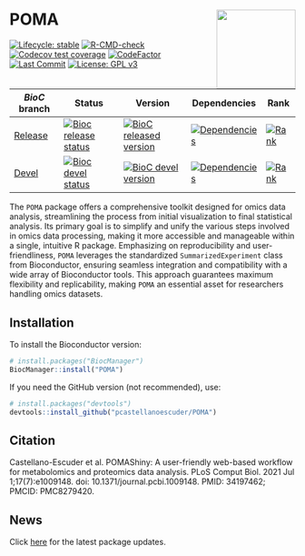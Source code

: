 
# POMA <img src='man/figures/logo.png' align="right" height="139" />

<!-- badges: start -->

[![Lifecycle:
stable](https://img.shields.io/badge/lifecycle-stable-brightgreen.svg)](https://www.tidyverse.org/lifecycle/#stable)
[![R-CMD-check](https://github.com/pcastellanoescuder/POMA/actions/workflows/R-CMD-check.yaml/badge.svg)](https://github.com/pcastellanoescuder/POMA/actions/workflows/R-CMD-check.yaml)
[![Codecov test
coverage](https://codecov.io/gh/pcastellanoescuder/POMA/branch/master/graph/badge.svg)](https://codecov.io/gh/pcastellanoescuder/POMA?branch=master)
[![CodeFactor](https://www.codefactor.io/repository/github/pcastellanoescuder/POMA/badge)](https://www.codefactor.io/repository/github/pcastellanoescuder/POMA)
[![Last
Commit](https://img.shields.io/github/last-commit/pcastellanoescuder/POMA.svg)](https://github.com/pcastellanoescuder/POMA/commits/master)
[![License: GPL
v3](https://img.shields.io/badge/License-GPLv3-blue.svg)](https://www.gnu.org/licenses/gpl-3.0)

| *BioC* branch                                                           | Status                                                                                                                                                  | Version                                                                                                                                            | Dependencies                                                                                                                                         | Rank                                                                                                                         |
|-------------------------------------------------------------------------|---------------------------------------------------------------------------------------------------------------------------------------------------------|----------------------------------------------------------------------------------------------------------------------------------------------------|------------------------------------------------------------------------------------------------------------------------------------------------------|------------------------------------------------------------------------------------------------------------------------------|
| [Release](http://bioconductor.org/packages/release/bioc/html/POMA.html) | [![Bioc release status](https://bioconductor.org/shields/build/release/bioc/POMA.svg)](https://bioconductor.org/checkResults/release/bioc-LATEST/POMA/) | [![BioC released version](https://img.shields.io/badge/release%20version-1.6.0-blue.svg)](https://www.bioconductor.org/packages/POMA)              | [![Dependencies](http://bioconductor.org/shields/dependencies/release/POMA.svg)](http://bioconductor.org/packages/release/bioc/html/POMA.html#since) | [![Rank](http://www.bioconductor.org/shields/downloads/release/POMA.svg)](https://bioconductor.org/packages/stats/bioc/POMA) |
| [Devel](http://bioconductor.org/packages/devel/bioc/html/POMA.html)     | [![Bioc devel status](https://bioconductor.org/shields/build/devel/bioc/POMA.svg)](https://bioconductor.org/checkResults/devel/bioc-LATEST/POMA/)       | [![BioC devel version](https://img.shields.io/badge/devel%20version-1.13.2-blue.svg)](https://bioconductor.org/packages/devel/bioc/html/POMA.html) | [![Dependencies](http://bioconductor.org/shields/dependencies/devel/POMA.svg)](http://bioconductor.org/packages/devel/bioc/html/POMA.html#since)     | [![Rank](http://www.bioconductor.org/shields/downloads/devel/POMA.svg)](https://bioconductor.org/packages/stats/bioc/POMA)   |

<!-- badges: end -->

The `POMA` package offers a comprehensive toolkit designed for omics
data analysis, streamlining the process from initial visualization to
final statistical analysis. Its primary goal is to simplify and unify
the various steps involved in omics data processing, making it more
accessible and manageable within a single, intuitive R package.
Emphasizing on reproducibility and user-friendliness, `POMA` leverages
the standardized `SummarizedExperiment` class from Bioconductor,
ensuring seamless integration and compatibility with a wide array of
Bioconductor tools. This approach guarantees maximum flexibility and
replicability, making `POMA` an essential asset for researchers handling
omics datasets.

<!-- For more information and to get started, visit the POMA website.  -->
<!-- POMA provides two different Shiny apps both for exploratory data analysis and statistical analysis that implement all POMA functions in two user-friendly web interfaces.      -->
<!--   - **POMAShiny**: Shiny version of this package. https://github.com/pcastellanoescuder/POMAShiny   -->
<!--   - **POMAcounts**: Shiny version for exploratory and statistical analysis of mass spectrometry spectral counts data and RNAseq data. https://github.com/pcastellanoescuder/POMAcounts    -->
<!-- The [GitHub page](https://github.com/pcastellanoescuder/POMA) is for active development, issue tracking and forking/pulling purposes. To get an overview of the package, see the [*POMA Workflow*](https://pcastellanoescuder.github.io/POMA/articles/POMA-demo.html) vignette.      -->

## Installation

To install the Bioconductor version:

``` r
# install.packages("BiocManager")
BiocManager::install("POMA")
```

If you need the GitHub version (not recommended), use:

``` r
# install.packages("devtools")
devtools::install_github("pcastellanoescuder/POMA")
```

## Citation

Castellano-Escuder et al. POMAShiny: A user-friendly web-based workflow
for metabolomics and proteomics data analysis. PLoS Comput Biol. 2021
Jul 1;17(7):e1009148. doi: 10.1371/journal.pcbi.1009148. PMID: 34197462;
PMCID: PMC8279420.

<!-- ### Cited In -->
<!-- Bellio C, Emperador M, Castellano P, et al. GDF15 Is an Eribulin Response Biomarker also Required for Survival of DTP Breast Cancer Cells. Cancers (Basel). 2022 May 23;14(10):2562. doi: 10.3390/cancers14102562. PMID: 35626166; PMCID: PMC9139899. -->
<!-- González-Domínguez R, Castellano-Escuder P, Lefèvre-Arbogast S, et al. Apolipoprotein E and sex modulate fatty acid metabolism in a prospective observational study of cognitive decline. Alzheimers Res Ther. 2022 Jan 3;14(1):1. doi: 10.1186/s13195-021-00948-8. PMID: 34980257; PMCID: PMC8725342. -->
<!-- González-Domínguez R, Castellano-Escuder P, Carmona F, et al. Food and Microbiota Metabolites Associate with Cognitive Decline in Older Subjects: A 12-Year Prospective Study. Mol Nutr Food Res. 2021 Dec;65(23):e2100606. doi: 10.1002/mnfr.202100606. Epub 2021 Oct 28. PMID: 34661340. -->
<!-- Peron G, Gargari G, Meroño T, et al. Crosstalk among intestinal barrier, gut microbiota and serum metabolome after a polyphenol-rich diet in older subjects with "leaky gut": The MaPLE trial. Clin Nutr. 2021 Oct;40(10):5288-5297. doi: 10.1016/j.clnu.2021.08.027. Epub 2021 Sep 9. PMID: 34534897. -->

## News

Click
[here](https://github.com/pcastellanoescuder/POMA/blob/master/NEWS.md)
for the latest package updates.
